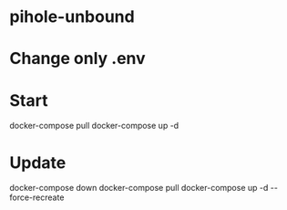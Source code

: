 # pihole-unbound

# Change only .env
# Start
docker-compose pull
docker-compose up -d

# Update
docker-compose down
docker-compose pull
docker-compose up -d --force-recreate

